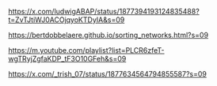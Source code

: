 https://x.com/ludwigABAP/status/1877394193124835488?t=ZvTJtiWJ0ACOjqyoKTDyIA&s=09

https://bertdobbelaere.github.io/sorting_networks.html?s=09

https://m.youtube.com/playlist?list=PLCR6zfeT-wgTRyjZgfaKDP_tF3O10GFeh&s=09

https://x.com/_trish_07/status/1877634564794855587?s=09